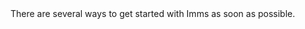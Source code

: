 <div class="explanation">
    <div class="explanation__content">
        There are several ways to get started with Imms as soon as possible.
    </div>
</div>

<div data-component="CmDownloadOptions"></div>
